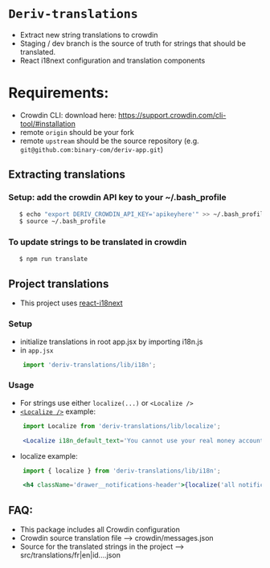 # `Deriv-translations`
>
* Extract new string translations to crowdin
* Staging / dev branch is the source of truth for strings that should be translated.
* React i18next configuration and translation components
>

# Requirements:
* Crowdin CLI: download here: https://support.crowdin.com/cli-tool/#installation
* remote `origin` should be your fork
* remote `upstream` should be the source repository (e.g. `git@github.com:binary-com/deriv-app.git`)


## Extracting translations
### Setup: add the crowdin API key to your ~/.bash_profile
```sh
   $ echo "export DERIV_CROWDIN_API_KEY='apikeyhere'" >> ~/.bash_profile
   $ source ~/.bash_profile
```
### To update strings to be translated in crowdin
```sh
   $ npm run translate
```

## Project translations
* This project uses [react-i18next](https://react.i18next.com)

### Setup
* initialize translations in root app.jsx by importing i18n.js
* in `app.jsx`
```jsx
    import 'deriv-translations/lib/i18n';
```
### Usage
* For strings use either `localize(...)` or `<Localize />`
* [`<Localize />`](https://react.i18next.com/latest/trans-component) example:
```jsx
    import Localize from 'deriv-translations/lib/localize';

    <Localize i18n_default_text='You cannot use your real money account with {{website_name}} at this time.' values={{ website_name }} />
```
* localize example:
```jsx
    import { localize } from 'deriv-translations/lib/i18n';

    <h4 className='drawer__notifications-header'>{localize('all notifications')}</h4>
```



>
## FAQ:
* This package includes all Crowdin configuration
* Crowdin source translation file --> crowdin/messages.json
* Source for the translated strings in the project --> src/translations/fr|en|id....json